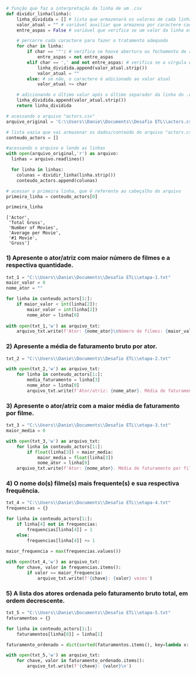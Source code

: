 ```python
# função que faz a interpretação da linha de um .csv
def dividir_linha(linha):
    linha_dividida = [] # lista que armazenará os valores de cada linha
    valor_atual = "" # variável auxiliar que armazena por caractere cada valor da linha
    entre_aspas = False # variável que verifica se um valor da linha está entre aspas

    # percorre cada caractere para fazer o tratamento adequado
    for char in linha:
        if char == '"': # verifica se houve abertura ou fechamento de aspas
            entre_aspas = not entre_aspas 
        elif char == ',' and not entre_aspas: # verifica se a vírgula está como separador de coluna
            linha_dividida.append(valor_atual.strip())
            valor_atual = ""
        else: # se não, o caractere é adicionado ao valor atual
            valor_atual += char

    # adicionando o último valor após o último separador da linha do .csv
    linha_dividida.append(valor_atual.strip())
    return linha_dividida

# acessando o arquivo "actors.csv"
arquivo_original = 'C:\\Users\\Danie\\Documents\\Desafio ETL\\actors.csv'

# lista vazia que vai armazenar os dados/conteúdo do arquivo "actors.csv"
conteudo_actors = []

#acessando o arquivo e lendo as linhas
with open(arquivo_original,'r') as arquivo:
  linhas = arquivo.readlines() 

  for linha in linhas:
    colunas = dividir_linha(linha.strip())
    conteudo_actors.append(colunas)
```


```python
# acessar a primeira linha, que é referente ao cabeçalho do arquivo
primeira_linha = conteudo_actors[0]

primeira_linha
```




    ['Actor',
     'Total Gross',
     'Number of Movies',
     'Average per Movie',
     '#1 Movie',
     'Gross']



### 1) Apresente o ator/atriz com maior número de filmes e a respectiva quantidade.


```python
txt_1 = "C:\\Users\\Danie\\Documents\\Desafio ETL\\etapa-1.txt"
maior_valor = 0
nome_ator = ""

for linha in conteudo_actors[1:]:
    if maior_valor < int(linha[2]):
        maior_valor = int(linha[2])
        nome_ator = linha[0]
        
with open(txt_1,'w') as arquivo_txt:
    arquivo_txt.write(f'Ator: {nome_ator}\nNúmero de filmes: {maior_valor}.')
```

### 2) Apresente a média de faturamento bruto por ator.


```python
txt_2 = "C:\\Users\\Danie\\Documents\\Desafio ETL\\etapa-2.txt"

with open(txt_2,'w') as arquivo_txt:
    for linha in conteudo_actors[1:]:
        media_faturamento = linha[3]
        nome_ator = linha[0]
        arquivo_txt.write(f'Ator/atriz: {nome_ator}. Média de faturamento bruto: {media_faturamento}.\n')
```

### 3) Apresente o ator/atriz com a maior média de faturamento por filme.


```python
txt_3 = "C:\\Users\\Danie\\Documents\\Desafio ETL\\etapa-3.txt"
maior_media = 0

with open(txt_3,'w') as arquivo_txt:
    for linha in conteudo_actors[1:]:
        if float(linha[3]) > maior_media:
            maior_media = float(linha[3])
            nome_ator = linha[0]
    arquivo_txt.write(f'Ator: {nome_ator}. Média de faturamento por filme: {maior_media}.')
```

### 4) O nome do(s) filme(s) mais frequente(s) e sua respectiva frequência.


```python
txt_4 = "C:\\Users\\Danie\\Documents\\Desafio ETL\\etapa-4.txt"
frequencias = {}

for linha in conteudo_actors[1:]:
    if linha[4] not in frequencias:
        frequencias[linha[4]] = 1
    else:
        frequencias[linha[4]] += 1
        
maior_frequencia = max(frequencias.values())

with open(txt_4,'w') as arquivo_txt:
    for chave, valor in frequencias.items():
        if valor == maior_frequencia:
            arquivo_txt.write(f'{chave}: {valor} vezes')
```

### 5) A lista dos atores ordenada pelo faturamento bruto total, em ordem decrescente.


```python
txt_5 = "C:\\Users\\Danie\\Documents\\Desafio ETL\\etapa-5.txt"
faturamentos = {}

for linha in conteudo_actors[1:]:
    faturamentos[linha[0]] = linha[1]

faturamento_ordenado = dict(sorted(faturamentos.items(), key=lambda x: x[1], reverse=True))

with open(txt_5,'w') as arquivo_txt:
    for chave, valor in faturamento_ordenado.items():
        arquivo_txt.write(f'{chave}: {valor}\n')
```
